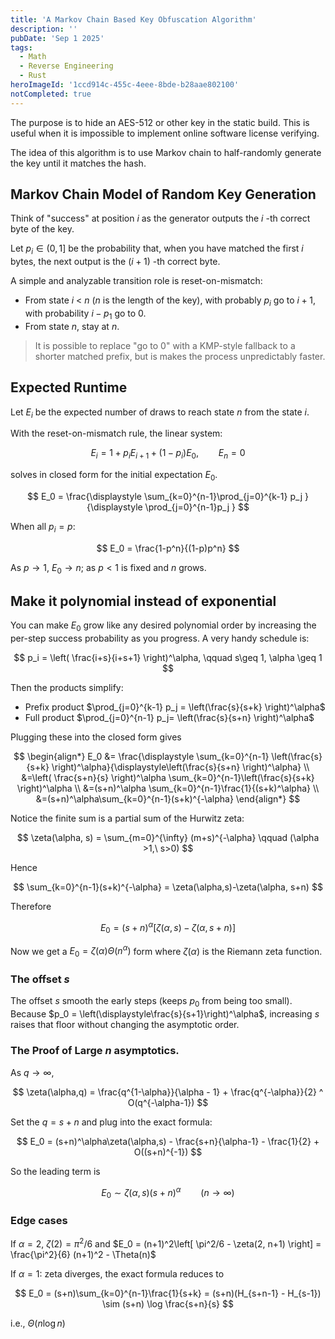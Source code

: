```yaml
---
title: 'A Markov Chain Based Key Obfuscation Algorithm'
description: ''
pubDate: 'Sep 1 2025'
tags:
  - Math
  - Reverse Engineering
  - Rust
heroImageId: '1ccd914c-455c-4eee-8bde-b28aae802100'
notCompleted: true
---
```


The purpose is to hide an AES-512 or other key in the static build. This is useful when it is impossible to implement
online software license verifying.

The idea of this algorithm is to use Markov chain to half-randomly generate the key until it matches the hash.

## Markov Chain Model of Random Key Generation

Think of "success" at position $i$ as the generator outputs the $i$ -th correct byte of the key.

Let $p_i \in (0,1]$ be the probability that, when you have matched the first $i$ bytes, the next output is the $(i+1)$
-th correct byte.

A simple and analyzable transition role is reset-on-mismatch:

- From state $i$ < $n$ ($n$ is the length of the key), with probably $p_i$ go to $i+1$, with probability $i-p_1$ go
  to $0$.
- From state $n$, stay at $n$.

> It is possible to replace "go to 0" with a KMP-style fallback to a shorter matched prefix, but is makes the process
> unpredictably faster.

## Expected Runtime

Let $E_i$ be the expected number of draws to reach state $n$ from the state $i$.

With the reset-on-mismatch rule, the linear system:

$$
E_i = 1+p_i E_{i+1} + (1-p_i) E_0, \qquad E_n = 0
$$

solves in closed form for the initial expectation $E_0$.

$$
E_0 = \frac{\displaystyle \sum_{k=0}^{n-1}\prod_{j=0}^{k-1} p_j }{\displaystyle \prod_{j=0}^{n-1}p_j }
$$

When all $p_i = p$:

$$
E_0 = \frac{1-p^n}{(1-p)p^n}
$$

As $p\rightarrow 1$, $E_0 \rightarrow n$; as $p<1$ is fixed and $n$ grows.

## Make it polynomial instead of exponential

You can make $E_0$ grow like any desired polynomial order by increasing the per-step success probability as you
progress. A very handy schedule is:

$$
p_i = \left( \frac{i+s}{i+s+1} \right)^\alpha, \qquad s\geq 1, \alpha \geq 1
$$

Then the products simplify:

- Prefix product $\prod_{j=0}^{k-1} p_j = \left(\frac{s}{s+k} \right)^\alpha$
- Full product $\prod_{j=0}^{n-1} p_j= \left(\frac{s}{s+n} \right)^\alpha$

Plugging these into the closed form gives

$$
\begin{align*}
E_0 &= \frac{\displaystyle \sum_{k=0}^{n-1} \left(\frac{s}{s+k} \right)^\alpha}{\displaystyle\left(\frac{s}{s+n} \right)^\alpha} \\
&=\left( \frac{s+n}{s} \right)^\alpha \sum_{k=0}^{n-1}\left(\frac{s}{s+k} \right)^\alpha \\
&=(s+n)^\alpha \sum_{k=0}^{n-1}\frac{1}{(s+k)^\alpha} \\
&=(s+n)^\alpha\sum_{k=0}^{n-1}(s+k)^{-\alpha}
\end{align*}
$$

Notice the finite sum is a partial sum of the Hurwitz zeta:

$$
\zeta(\alpha, s) = \sum_{m=0}^{\infty} (m+s)^{-\alpha} \qquad (\alpha >1,\ s>0)
$$

Hence

$$
\sum_{k=0}^{n-1}(s+k)^{-\alpha} = \zeta(\alpha,s)-\zeta(\alpha, s+n)
$$

Therefore

$$
E_0 = (s+n)^\alpha \left[\zeta(\alpha,s) - \zeta(\alpha, s+n) \right]
$$

Now we get a $E_0 = \zeta(\alpha)\Theta(n^\alpha)$ form where $\zeta(\alpha)$ is the Riemann zeta function.

### The offset $s$

The offset $s$ smooth the early steps (keeps $p_0$ from being too small). Because $p_0 = \left(\displaystyle\frac{s}{s+1}\right)^\alpha$, increasing $s$ raises that floor without changing the asymptotic order.

### The Proof of Large $n$ asymptotics.

As $q\rightarrow \infty$,

$$
\zeta(\alpha,q) = \frac{q^{1-\alpha}}{\alpha - 1} + \frac{q^{-\alpha}}{2} ^ O(q^{-\alpha-1})
$$

Set the $q=s+n$ and plug into the exact formula:

$$
E_0 = (s+n)^\alpha\zeta(\alpha,s) - \frac{s+n}{\alpha-1} - \frac{1}{2} + O((s+n)^{-1})
$$

So the leading term is 

$$
E_0 \sim \zeta(\alpha,s)(s+n)^\alpha \qquad (n\rightarrow\infty)
$$

### Edge cases

If $\alpha=2$, $\zeta(2) = \pi^2/6$ and $E_0 = (n+1)^2\left[ \pi^2/6 - \zeta(2, n+1) \right] = \frac{\pi^2}{6} (n+1)^2 - \Theta(n)$

If $\alpha=1$: zeta diverges, the exact formula reduces to

$$
E_0 = (s+n)\sum_{k=0}^{n-1}\frac{1}{s+k} = (s+n)(H_{s+n-1} - H_{s-1}) \sim (s+n) \log \frac{s+n}{s}
$$

i.e., $\Theta(n\log n)$